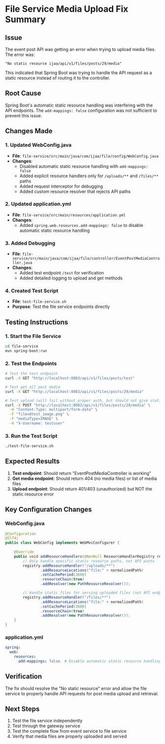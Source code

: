 # File Service Media Upload Fix Summary

## Issue
The event post API was getting an error when trying to upload media files. The error was:
```
"No static resource ijaa/api/v1/files/posts/29/media"
```

This indicated that Spring Boot was trying to handle the API request as a static resource instead of routing it to the controller.

## Root Cause
Spring Boot's automatic static resource handling was interfering with the API endpoints. The `add-mappings: false` configuration was not sufficient to prevent this issue.

## Changes Made

### 1. Updated WebConfig.java
- **File**: `file-service/src/main/java/com/ijaa/file/config/WebConfig.java`
- **Changes**:
  - Disabled automatic static resource handling with `add-mappings: false`
  - Added explicit resource handlers only for `/uploads/**` and `/files/**` paths
  - Added request interceptor for debugging
  - Added custom resource resolver that rejects API paths

### 2. Updated application.yml
- **File**: `file-service/src/main/resources/application.yml`
- **Changes**:
  - Added `spring.web.resources.add-mappings: false` to disable automatic static resource handling

### 3. Added Debugging
- **File**: `file-service/src/main/java/com/ijaa/file/controller/EventPostMediaController.java`
- **Changes**:
  - Added test endpoint `/test` for verification
  - Added detailed logging to upload and get methods

### 4. Created Test Script
- **File**: `test-file-service.sh`
- **Purpose**: Test the file service endpoints directly

## Testing Instructions

### 1. Start the File Service
```bash
cd file-service
mvn spring-boot:run
```

### 2. Test the Endpoints
```bash
# Test the test endpoint
curl -X GET "http://localhost:8083/api/v1/files/posts/test"

# Test get all post media
curl -X GET "http://localhost:8083/api/v1/files/posts/29/media"

# Test upload (will fail without proper auth, but should not give static resource error)
curl -X POST "http://localhost:8083/api/v1/files/posts/29/media" \
  -H "Content-Type: multipart/form-data" \
  -F "file=@test_image.png" \
  -F "mediaType=IMAGE" \
  -H "X-Username: testuser"
```

### 3. Run the Test Script
```bash
./test-file-service.sh
```

## Expected Results

1. **Test endpoint**: Should return "EventPostMediaController is working"
2. **Get media endpoint**: Should return 404 (no media files) or list of media files
3. **Upload endpoint**: Should return 401/403 (unauthorized) but NOT the static resource error

## Key Configuration Changes

### WebConfig.java
```java
@Configuration
@Slf4j
public class WebConfig implements WebMvcConfigurer {
    
    @Override
    public void addResourceHandlers(@NonNull ResourceHandlerRegistry registry) {
        // Only handle specific static resource paths, not API paths
        registry.addResourceHandler("/uploads/**")
                .addResourceLocations("file:" + normalizedPath)
                .setCachePeriod(3600)
                .resourceChain(true)
                .addResolver(new PathResourceResolver());

        // Handle static files for serving uploaded files (not API endpoints)
        registry.addResourceHandler("/files/**")
                .addResourceLocations("file:" + normalizedPath)
                .setCachePeriod(3600)
                .resourceChain(true)
                .addResolver(new PathResourceResolver());
    }
}
```

### application.yml
```yaml
spring:
  web:
    resources:
      add-mappings: false  # Disable automatic static resource handling
```

## Verification

The fix should resolve the "No static resource" error and allow the file service to properly handle API requests for post media upload and retrieval.

## Next Steps

1. Test the file service independently
2. Test through the gateway service
3. Test the complete flow from event service to file service
4. Verify that media files are properly uploaded and served
